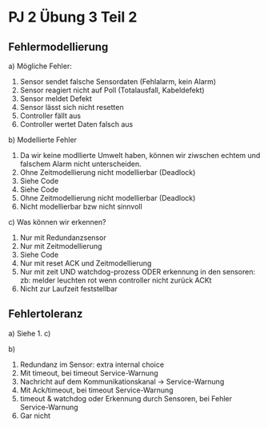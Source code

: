 # PJ 2 Übung 3 Teil 2
## Fehlermodellierung

a) Mögliche Fehler:

1. Sensor sendet falsche Sensordaten (Fehlalarm, kein Alarm)
2. Sensor reagiert nicht auf Poll (Totalausfall, Kabeldefekt)
3. Sensor meldet Defekt
4. Sensor lässt sich nicht resetten
5. Controller fällt aus
6. Controller wertet Daten falsch aus

b) Modellierte Fehler

1. Da wir keine modllierte Umwelt haben, können wir ziwschen echtem und falschem Alarm nicht unterscheiden.
2. Ohne Zeitmodellierung nicht modellierbar (Deadlock)
3. Siehe Code
4. Siehe Code 
5. Ohne Zeitmodellierung nicht modellierbar (Deadlock)
6. Nicht modellierbar bzw nicht sinnvoll

c) Was können wir erkennen?

1. Nur mit Redundanzsensor
2. Nur mit Zeitmodellierung
3. Siehe Code
4. Nur mit reset ACK und Zeitmodellierung
5. Nur mit zeit UND watchdog-prozess ODER erkennung in den sensoren: zb: melder leuchten rot wenn controller nicht zurück ACKt
6. Nicht zur Laufzeit feststellbar

## Fehlertoleranz
a) Siehe 1. c)

b) 

1. Redundanz im Sensor: extra internal choice
2. Mit timeout, bei timeout Service-Warnung
3. Nachricht auf dem Kommunikationskanal -> Service-Warnung
4. Mit Ack/timeout, bei timeout Service-Warnung
5. timeout & watchdog oder Erkennung durch Sensoren, bei Fehler Service-Warnung
6. Gar nicht
